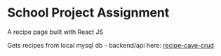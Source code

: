 # School Project Assignment

A recipe page built with React JS 

Gets recipes from local mysql db - backend/api here: <a href="https://github.com/hejmi/recipe-cave-crud">recipe-cave-crud</a>
